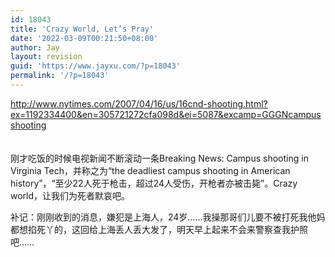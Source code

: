 ```yaml
---
id: 18043
title: 'Crazy World, Let’s Pray'
date: '2022-03-09T00:21:50+08:00'
author: Jay
layout: revision
guid: 'https://www.jayxu.com/?p=18043'
permalink: '/?p=18043'
---
```


<p><a href="https://www.jayxu.com/log/wp-content/uploads/2007/04/16cnd-shooting.html?ex=1192334400&amp;en=305721272cfa098d&amp;ei=5087&amp;excamp=GGGNcampusshooting">http://www.nytimes.com/2007/04/16/us/16cnd-shooting.html?ex=1192334400&amp;en=305721272cfa098d&amp;ei=5087&amp;excamp=GGGNcampusshooting<br /></a><br /><br />刚才吃饭的时候电视新闻不断滚动一条Breaking News: Campus shooting in Virginia Tech，并称之为“the deadliest campus shooting in American history”，“至少22人死于枪击，超过24人受伤，开枪者亦被击毙”。Crazy world，让我们为死者默哀吧。
</p><p>补记：刚刚收到的消息，嫌犯是上海人，24岁……我操那哥们儿要不被打死我他妈都想掐死丫的，这回给上海丢人丢大发了，明天早上起来不会来警察查我护照吧……</p>